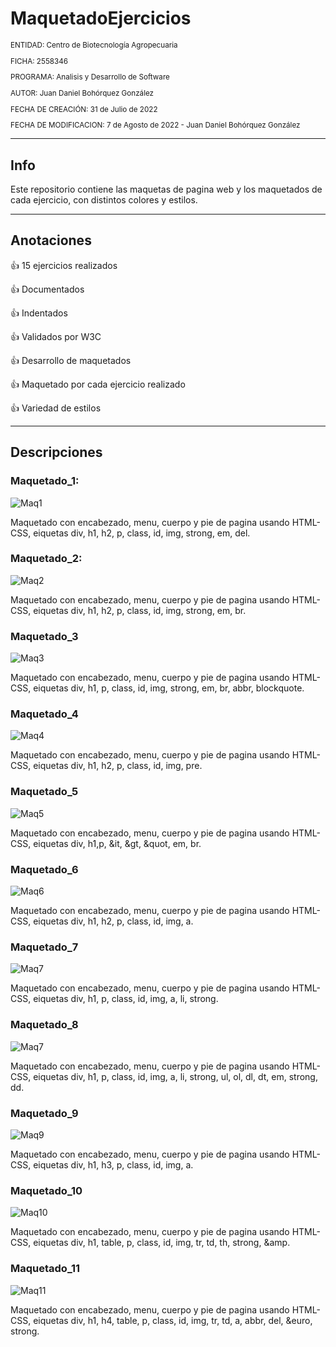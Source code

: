 # MaquetadoEjercicios

<sub>
  
ENTIDAD: Centro de Biotecnología Agropecuaria

FICHA: 2558346

PROGRAMA: Analisis y Desarrollo de Software

AUTOR: Juan Daniel Bohórquez González

FECHA DE CREACIÓN: 31 de Julio de 2022

FECHA DE MODIFICACION: 7 de Agosto de 2022 - Juan Daniel Bohórquez González
  
</sub>

-----------------------------------------------------------------------------------------------------------------------------------------------------------------------

## Info

Este repositorio contiene las maquetas de pagina web y los maquetados de cada ejercicio, con distintos colores y estilos.

-----------------------------------------------------------------------------------------------------------------------------------------------------------------------

## Anotaciones

:+1: 15 ejercicios realizados

:+1: Documentados

:+1: Indentados

:+1: Validados por W3C

:+1: Desarrollo de maquetados

:+1: Maquetado por cada ejercicio realizado

:+1: Variedad de estilos

-----------------------------------------------------------------------------------------------------------------------------------------------------------------------

## Descripciones

### Maquetado_1:

![Maq1](https://user-images.githubusercontent.com/110575826/184454776-956d02ad-2712-47ad-a3cc-aee37b697532.jpg)

Maquetado con encabezado, menu, cuerpo y pie de pagina usando HTML-CSS, eiquetas div, h1, h2, p, class, id, img, strong, em, del.

### Maquetado_2:

![Maq2](https://user-images.githubusercontent.com/110575826/184455326-b5e91c06-c5fa-4c37-81ec-4d5e0576d138.jpg)

Maquetado con encabezado, menu, cuerpo y pie de pagina usando HTML-CSS, eiquetas div, h1, h2, p, class, id, img, strong, em, br.

### Maquetado_3

![Maq3](https://user-images.githubusercontent.com/110575826/184455760-fbfdcc4f-79e0-4ea6-8820-6f7f9ffab929.jpg)

Maquetado con encabezado, menu, cuerpo y pie de pagina usando HTML-CSS, eiquetas div, h1, p, class, id, img, strong, em, br, abbr, blockquote.

### Maquetado_4

![Maq4](https://user-images.githubusercontent.com/110575826/184456086-1822fd48-c33b-4ed9-b067-d39d1bfa8bb1.jpg)

Maquetado con encabezado, menu, cuerpo y pie de pagina usando HTML-CSS, eiquetas div, h1, h2, p, class, id, img, pre.

### Maquetado_5

![Maq5](https://user-images.githubusercontent.com/110575826/184456328-dfe339b1-6668-48ae-962d-afa5ed5018d8.jpg)

Maquetado con encabezado, menu, cuerpo y pie de pagina usando HTML-CSS, eiquetas div, h1,p, &it, &gt, &quot, em, br.

### Maquetado_6

![Maq6](https://user-images.githubusercontent.com/110575826/184457247-5239ee75-4639-43a1-b0f5-9ffa1ea48e8a.jpg)

Maquetado con encabezado, menu, cuerpo y pie de pagina usando HTML-CSS, eiquetas div, h1, h2, p, class, id, img, a.

### Maquetado_7

![Maq7](https://user-images.githubusercontent.com/110575826/184457363-31a6c1f2-b7db-48ff-ac40-b6161c5ff4b1.jpg)

Maquetado con encabezado, menu, cuerpo y pie de pagina usando HTML-CSS, eiquetas div, h1, p, class, id, img, a, li, strong.

### Maquetado_8

![Maq7](https://user-images.githubusercontent.com/110575826/184456808-ff66d20f-319e-41e1-889a-46e52124538e.jpg)

Maquetado con encabezado, menu, cuerpo y pie de pagina usando HTML-CSS, eiquetas div, h1, p, class, id, img, a, li, strong, ul, ol, dl, dt, em, strong, dd.

### Maquetado_9

![Maq9](https://user-images.githubusercontent.com/110575826/184457066-8ab947d4-c7ca-4ce8-9a8e-0510fd88d922.jpg)

Maquetado con encabezado, menu, cuerpo y pie de pagina usando HTML-CSS, eiquetas div, h1, h3, p, class, id, img, a.

### Maquetado_10

![Maq10](https://user-images.githubusercontent.com/110575826/184457554-8bf0c1b1-d289-4ad2-af88-4ae0e65a6b00.jpg)

Maquetado con encabezado, menu, cuerpo y pie de pagina usando HTML-CSS, eiquetas div, h1, table, p, class, id, img, tr, td, th, strong, &amp.

### Maquetado_11

![Maq11](https://user-images.githubusercontent.com/110575826/184458084-49290763-15cd-4af5-b0b7-254deed7157d.jpg)

Maquetado con encabezado, menu, cuerpo y pie de pagina usando HTML-CSS, eiquetas div, h1, h4, table, p, class, id, img, tr, td, a, abbr, del, &euro, strong. 
